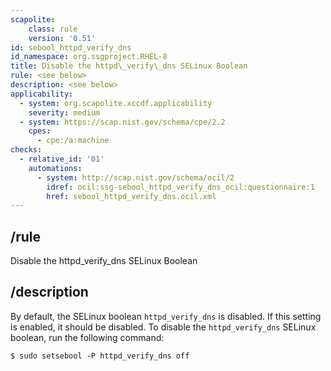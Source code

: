 ```yaml
---
scapolite:
    class: rule
    version: '0.51'
id: sebool_httpd_verify_dns
id_namespace: org.ssgproject.RHEL-8
title: Disable the httpd\_verify\_dns SELinux Boolean
rule: <see below>
description: <see below>
applicability:
  - system: org.scapolite.xccdf.applicability
    severity: medium
  - system: https://scap.nist.gov/schema/cpe/2.2
    cpes:
      - cpe:/a:machine
checks:
  - relative_id: '01'
    automations:
      - system: http://scap.nist.gov/schema/ocil/2
        idref: ocil:ssg-sebool_httpd_verify_dns_ocil:questionnaire:1
        href: sebool_httpd_verify_dns.ocil.xml
---
```



## /rule

Disable the httpd\_verify\_dns SELinux Boolean

## /description

By
default, the SELinux boolean `httpd_verify_dns` is disabled. If this
setting is enabled, it should be disabled. To disable the
`httpd_verify_dns` SELinux boolean, run the following command:

``` 
$ sudo setsebool -P httpd_verify_dns off
```
